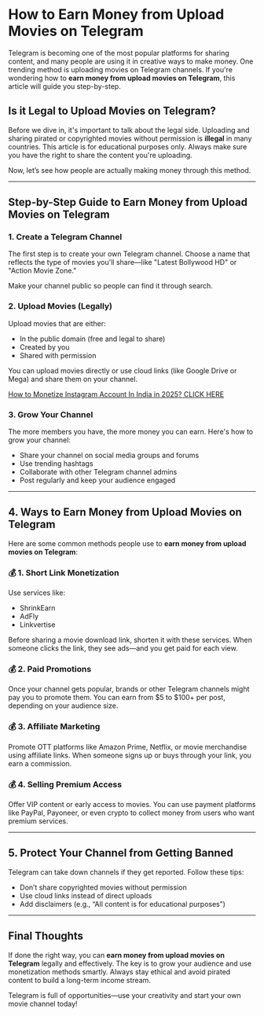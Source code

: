 # How to Earn Money from Upload Movies on Telegram

Telegram is becoming one of the most popular platforms for sharing content, and many people are using it in creative ways to make money. One trending method is uploading movies on Telegram channels. If you're wondering how to **earn money from upload movies on Telegram**, this article will guide you step-by-step.

## Is it Legal to Upload Movies on Telegram?

Before we dive in, it's important to talk about the legal side. Uploading and sharing pirated or copyrighted movies without permission is **illegal** in many countries. This article is for educational purposes only. Always make sure you have the right to share the content you're uploading.

Now, let’s see how people are actually making money through this method.

---

## Step-by-Step Guide to Earn Money from Upload Movies on Telegram

### 1. Create a Telegram Channel

The first step is to create your own Telegram channel. Choose a name that reflects the type of movies you'll share—like "Latest Bollywood HD" or "Action Movie Zone."

Make your channel public so people can find it through search.

### 2. Upload Movies (Legally)

Upload movies that are either:

- In the public domain (free and legal to share)
- Created by you
- Shared with permission

You can upload movies directly or use cloud links (like Google Drive or Mega) and share them on your channel.

[How to Monetize Instagram Account In India in 2025? CLICK HERE](https://kkbrothers.info/how-to-monetize-instagram-account-in-india/)

### 3. Grow Your Channel

The more members you have, the more money you can earn. Here's how to grow your channel:

- Share your channel on social media groups and forums
- Use trending hashtags
- Collaborate with other Telegram channel admins
- Post regularly and keep your audience engaged

---

## 4. Ways to Earn Money from Upload Movies on Telegram

Here are some common methods people use to **earn money from upload movies on Telegram**:

### 💰 1. Short Link Monetization

Use services like:

- ShrinkEarn
- AdFly
- Linkvertise

Before sharing a movie download link, shorten it with these services. When someone clicks the link, they see ads—and you get paid for each view.

### 💰 2. Paid Promotions

Once your channel gets popular, brands or other Telegram channels might pay you to promote them. You can earn from $5 to $100+ per post, depending on your audience size.

### 💰 3. Affiliate Marketing

Promote OTT platforms like Amazon Prime, Netflix, or movie merchandise using affiliate links. When someone signs up or buys through your link, you earn a commission.

### 💰 4. Selling Premium Access

Offer VIP content or early access to movies. You can use payment platforms like PayPal, Payoneer, or even crypto to collect money from users who want premium services.

---

## 5. Protect Your Channel from Getting Banned

Telegram can take down channels if they get reported. Follow these tips:

- Don’t share copyrighted movies without permission
- Use cloud links instead of direct uploads
- Add disclaimers (e.g., “All content is for educational purposes”)

---

## Final Thoughts

If done the right way, you can **earn money from upload movies on Telegram** legally and effectively. The key is to grow your audience and use monetization methods smartly. Always stay ethical and avoid pirated content to build a long-term income stream.

Telegram is full of opportunities—use your creativity and start your own movie channel today!
